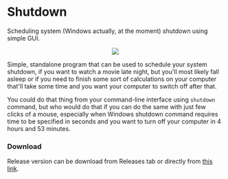 # Shutdown
Scheduling system (Windows actually, at the moment) shutdown using simple GUI.

<p align="center">
<img src ="https://image.ibb.co/gdz9cy/shutdown1.png" />
</p>

Simple, standalone program that can be used to schedule your system shutdown, if you want to watch a movie late night,
but you'll most likely fall asleep or if you need to finish some sort of calculations on your computer that'll take some
time and you want your computer to switch off after that.

You could do that thing from your command-line interface using `shutdown` command, but who would do that if you can do the
same with just few clicks of a mouse, especially when Windows shutdown command requires time to be specified in seconds
and you want to turn off your computer in 4 hours and 53 minutes.

### Download
Release version can be download from Releases tab or directly from [this link](https://github.com/mtszkw/shutdown/releases/download/v1.0/shutdown-gui.zip).

